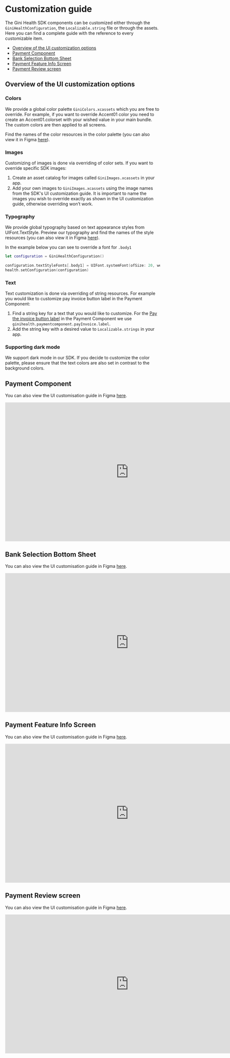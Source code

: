 Customization guide
=============================

The Gini Health SDK components can be customized either through the `GiniHealthConfiguration`, the `Localizable.string` file or through the assets. Here you can find a complete guide with the reference to every customizable item.

- [Overview of the UI customization options](#overview-of-the-ui-customization-options)
- [Payment Component](#payment-component)
- [Bank Selection Bottom Sheet](#bank-selection-bottom-sheet)
- [Payment Feature Info Screen](#payment-feature-info-screen)
- [Payment Review screen](#payment-review-screen)


## Overview of the UI customization options

### Colors

We provide a global color palette `GiniColors.xcassets` which you are free to override. 
For example, if you want to override Accent01 color you need to create an Accent01.colorset with your wished value in your main bundle.
The custom colors are then applied to all screens.

Find the names of the color resources in the color palette (you can also view it in Figma [here](https://www.figma.com/file/rnNBzzwk41f7mB6z58oqV8/iOS-Gini-Health-SDK-4.0.0-UI-Customisation?type=design&node-id=8905%3A975&mode=design&t=o5dQ7ZlNOfbapxmp-1)).

### Images

Customizing of images is done via overriding of color sets. 
If you want to override specific SDK images:
1. Create an asset catalog for images called `GiniImages.xcassets` in your app.
2. Add your own images to `GiniImages.xcassets` using the image names from the SDK's UI customization guide. It is important to name the images you wish to override exactly as shown in the UI customization guide, otherwise overriding won’t work.

### Typography

We provide global typography based on text appearance styles from UIFont.TextStyle.
Preview our typography and find the names of the style resources (you can also view it in Figma [here](https://www.figma.com/file/rnNBzzwk41f7mB6z58oqV8/iOS-Gini-Health-SDK-4.0.0-UI-Customisation?type=design&node-id=2574%3A12863&mode=design&t=o5dQ7ZlNOfbapxmp-1)).

In the example below you can see to override a font for `.body1`

```swift
let configuration = GiniHealthConfiguration()
        
configuration.textStyleFonts[.body1] = UIFont.systemFont(ofSize: 20, weight: .bold)
health.setConfiguration(configuration)
```

### Text

Text customization is done via overriding of string resources.
For example you would like to customize pay invoice button label in the Payment Component:

1. Find a string key for a text that you would like to customize.
For the [Pay the invoice button label](https://www.figma.com/file/rnNBzzwk41f7mB6z58oqV8/iOS-Gini-Health-SDK-4.0.0-UI-Customisation?type=design&node-id=8987%3A2854&mode=design&t=o5dQ7ZlNOfbapxmp-1) in the Payment Component we use `ginihealth.paymentcomponent.payInvoice.label`. 
2. Add the string key with a desired value to `Localizable.strings` in your app.

### Supporting dark mode

We support dark mode in our SDK. If you decide to customize the color palette, please ensure that the text colors are also set in contrast to the background colors.

## Payment Component
 
You can also view the UI customisation guide in Figma [here](https://www.figma.com/file/rnNBzzwk41f7mB6z58oqV8/iOS-Gini-Health-SDK-4.0.0-UI-Customisation?type=design&node-id=8987%3A2854&mode=design&t=o5dQ7ZlNOfbapxmp-1).

<iframe style="border: 1px solid rgba(0, 0, 0, 0.1);" width="800" height="450" src="https://www.figma.com/embed?embed_host=share&url=https%3A%2F%2Fwww.figma.com%2Ffile%2FrnNBzzwk41f7mB6z58oqV8%2FiOS-Gini-Health-SDK-4.0.0-UI-Customisation%3Ftype%3Ddesign%26node-id%3D8987%253A2854%26mode%3Ddesign%26t%3Do5dQ7ZlNOfbapxmp-1" allowfullscreen></iframe>

## Bank Selection Bottom Sheet

You can also view the UI customisation guide in Figma [here](https://www.figma.com/file/rnNBzzwk41f7mB6z58oqV8/iOS-Gini-Health-SDK-4.0.0-UI-Customisation?type=design&node-id=9008%3A1654&mode=design&t=o5dQ7ZlNOfbapxmp-1).

<iframe style="border: 1px solid rgba(0, 0, 0, 0.1);" width="800" height="450" src="https://www.figma.com/embed?embed_host=share&url=https%3A%2F%2Fwww.figma.com%2Ffile%2FrnNBzzwk41f7mB6z58oqV8%2FiOS-Gini-Health-SDK-4.0.0-UI-Customisation%3Ftype%3Ddesign%26node-id%3D9008%253A1654%26mode%3Ddesign%26t%3Do5dQ7ZlNOfbapxmp-1" allowfullscreen></iframe>

## Payment Feature Info Screen

You can also view the UI customisation guide in Figma [here](https://www.figma.com/file/rnNBzzwk41f7mB6z58oqV8/iOS-Gini-Health-SDK-4.0.0-UI-Customisation?type=design&node-id=9044%3A1582&mode=design&t=o5dQ7ZlNOfbapxmp-1).

<iframe style="border: 1px solid rgba(0, 0, 0, 0.1);" width="800" height="450" src="https://www.figma.com/embed?embed_host=share&url=https%3A%2F%2Fwww.figma.com%2Ffile%2FrnNBzzwk41f7mB6z58oqV8%2FiOS-Gini-Health-SDK-4.0.0-UI-Customisation%3Ftype%3Ddesign%26node-id%3D9044%253A1582%26mode%3Ddesign%26t%3Do5dQ7ZlNOfbapxmp-1" allowfullscreen></iframe>

## Payment Review screen
 
You can also view the UI customisation guide in Figma [here](https://www.figma.com/file/rnNBzzwk41f7mB6z58oqV8/iOS-Gini-Health-SDK-4.0.0-UI-Customisation?type=design&node-id=9008%3A1300&mode=design&t=o5dQ7ZlNOfbapxmp-1).

<iframe style="border: 1px solid rgba(0, 0, 0, 0.1);" width="800" height="450" src="https://www.figma.com/embed?embed_host=share&url=https%3A%2F%2Fwww.figma.com%2Ffile%2FrnNBzzwk41f7mB6z58oqV8%2FiOS-Gini-Health-SDK-4.0.0-UI-Customisation%3Ftype%3Ddesign%26node-id%3D9008%253A1300%26mode%3Ddesign%26t%3Do5dQ7ZlNOfbapxmp-1" allowfullscreen></iframe>

